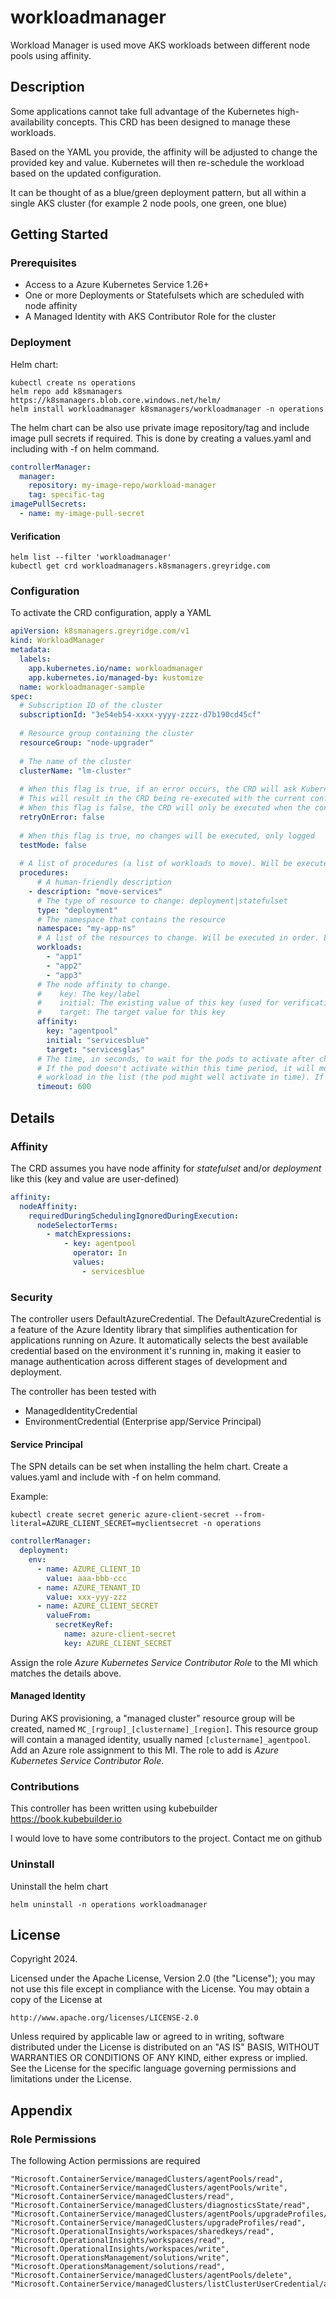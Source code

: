 # workloadmanager
Workload Manager is used move AKS workloads between different node pools using affinity. 

## Description
Some applications cannot take full advantage of the Kubernetes high-availability concepts. This CRD has been designed to manage these workloads. 

Based on the YAML you provide, the affinity will be adjusted to change the provided key and value. Kubernetes will then re-schedule the workload based on the updated configuration.

It can be thought of as a blue/green deployment pattern, but all within a single AKS cluster (for example 2 node pools, one green, one blue)

## Getting Started

### Prerequisites
- Access to a Azure Kubernetes Service 1.26+
- One or more Deployments or Statefulsets which are scheduled with node affinity 
- A Managed Identity with AKS Contributor Role for the cluster

### Deployment
Helm chart:
```
kubectl create ns operations
helm repo add k8smanagers https://k8smanagers.blob.core.windows.net/helm/
helm install workloadmanager k8smanagers/workloadmanager -n operations
```
The helm chart can be also use private image repository/tag and include image pull secrets if required. This is done by creating a values.yaml and including with -f on helm command.

```yaml
controllerManager:
  manager:
    repository: my-image-repo/workload-manager
    tag: specific-tag
imagePullSecrets:
  - name: my-image-pull-secret
```

#### Verification
```
helm list --filter 'workloadmanager' 
kubectl get crd workloadmanagers.k8smanagers.greyridge.com
```

### Configuration
To activate the CRD configuration, apply a YAML

```yaml
apiVersion: k8smanagers.greyridge.com/v1
kind: WorkloadManager
metadata:
  labels:
    app.kubernetes.io/name: workloadmanager
    app.kubernetes.io/managed-by: kustomize
  name: workloadmanager-sample
spec:
  # Subscription ID of the cluster
  subscriptionId: "3e54eb54-xxxx-yyyy-zzzz-d7b190cd45cf" 
  
  # Resource group containing the cluster
  resourceGroup: "node-upgrader"
  
  # The name of the cluster
  clusterName: "lm-cluster"
  
  # When this flag is true, if an error occurs, the CRD will ask Kubernetes to retry it automatically
  # This will result in the CRD being re-executed with the current configuration.
  # When this flag is false, the CRD will only be executed when the configuration is new/changed.
  retryOnError: false
  
  # When this flag is true, no changes will be executed, only logged
  testMode: false
  
  # A list of procedures (a list of workloads to move). Will be executed in order
  procedures:
      # A human-friendly description 
    - description: "move-services"
      # The type of resource to change: deployment|statefulset
      type: "deployment"
      # The namespace that contains the resource
      namespace: "my-app-ns"
      # A list of the resources to change. Will be executed in order. Execution will wait until the workload is ready or timeout occurs.
      workloads:
        - "app1"
        - "app2"
        - "app3"
      # The node affinity to change.
      #    key: The key/label
      #    initial: The existing value of this key (used for verification/rollback)
      #    target: The target value for this key
      affinity:
        key: "agentpool"
        initial: "servicesblue"
        target: "servicesglas"
      # The time, in seconds, to wait for the pods to activate after changing the node affinity.
      # If the pod doesn't activate within this time period, it will move to the next 
      # workload in the list (the pod might well activate in time). If not provided, defaults to 600
      timeout: 600

```

## Details

### Affinity

The CRD assumes you have node affinity for _statefulset_ and/or _deployment_ like this (key and value are user-defined)

```yaml
affinity:
  nodeAffinity:
    requiredDuringSchedulingIgnoredDuringExecution:
      nodeSelectorTerms:
        - matchExpressions:
            - key: agentpool
              operator: In
              values:
                - servicesblue
```

### Security
The controller users DefaultAzureCredential. The DefaultAzureCredential is a feature of the Azure Identity library that simplifies
authentication for applications running on Azure. It automatically selects the best available credential based on the environment
it's running in, making it easier to manage authentication across different stages of development and deployment.

The controller has been tested with
* ManagedIdentityCredential
* EnvironmentCredential (Enterprise app/Service Principal)

#### Service Principal
The SPN details can be set when installing the helm chart. Create a values.yaml and include with -f on helm command.

Example:

```kubectl create secret generic azure-client-secret --from-literal=AZURE_CLIENT_SECRET=myclientsecret -n operations ```

```yaml
controllerManager:
  deployment:
    env:
      - name: AZURE_CLIENT_ID
        value: aaa-bbb-ccc
      - name: AZURE_TENANT_ID
        value: xxx-yyy-zzz
      - name: AZURE_CLIENT_SECRET
        valueFrom:
          secretKeyRef:
            name: azure-client-secret
            key: AZURE_CLIENT_SECRET
```

Assign the role _Azure Kubernetes Service Contributor Role_ to the MI which matches the details above.

#### Managed Identity
During AKS provisioning, a "managed cluster" resource group will be created, named `MC_[rgroup]_[clustername]_[region]`.
This resource group will contain a managed identity, usually named `[clustername]_agentpool`.
Add an Azure role assignment to this MI. The role to add is _Azure Kubernetes Service Contributor Role_.


### Contributions
This controller has been written using kubebuilder https://book.kubebuilder.io

I would love to have some contributors to the project. Contact me on github

### Uninstall
Uninstall the helm chart
```
helm uninstall -n operations workloadmanager
```

## License

Copyright 2024.

Licensed under the Apache License, Version 2.0 (the "License");
you may not use this file except in compliance with the License.
You may obtain a copy of the License at

    http://www.apache.org/licenses/LICENSE-2.0

Unless required by applicable law or agreed to in writing, software
distributed under the License is distributed on an "AS IS" BASIS,
WITHOUT WARRANTIES OR CONDITIONS OF ANY KIND, either express or implied.
See the License for the specific language governing permissions and
limitations under the License.

## Appendix
### Role Permissions
The following Action permissions are required
```
"Microsoft.ContainerService/managedClusters/agentPools/read",
"Microsoft.ContainerService/managedClusters/agentPools/write",
"Microsoft.ContainerService/managedClusters/read",
"Microsoft.ContainerService/managedClusters/diagnosticsState/read",
"Microsoft.ContainerService/managedClusters/agentPools/upgradeProfiles/read",
"Microsoft.ContainerService/managedClusters/upgradeProfiles/read",
"Microsoft.OperationalInsights/workspaces/sharedkeys/read",
"Microsoft.OperationalInsights/workspaces/read",
"Microsoft.OperationalInsights/workspaces/write",
"Microsoft.OperationsManagement/solutions/write",
"Microsoft.OperationsManagement/solutions/read",
"Microsoft.ContainerService/managedClusters/agentPools/delete",
"Microsoft.ContainerService/managedClusters/listClusterUserCredential/action"
```